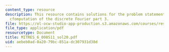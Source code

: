 ```yaml
---
content_type: resource
description: This resource contains solutions for the problem statements related to
  cfomputation of the discrete Fourier part 3.
file: https://ol-ocw-studio-app-production.s3.amazonaws.com/courses/res-6-008-digital-signal-processing-spring-2011/aebeb0ad0a2079bc851adc307931d38d_MITRES_6_008S11_sol20.pdf
file_type: application/pdf
resourcetype: Document
title: MITRES_6_008S11_sol20.pdf
uid: aebeb0ad-0a20-79bc-851a-dc307931d38d
---
```

